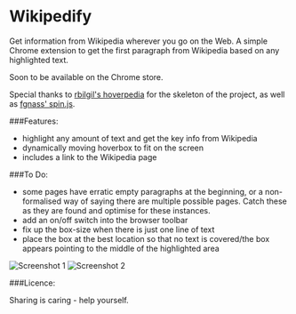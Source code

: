 Wikipedify
==========

Get information from Wikipedia wherever you go on the Web. A simple Chrome extension to get the first paragraph from Wikipedia based on any highlighted text. 

Soon to be available on the Chrome store.

Special thanks to [rbilgil's hoverpedia](https://github.com/rbilgil/hoverpedia) for the skeleton of the project, as well as [fgnass' spin.js](https://github.com/fgnass/spin.js/).


###Features:
- highlight any amount of text and get the key info from Wikipedia
- dynamically moving hoverbox to fit on the screen
- includes a link to the Wikipedia page

###To Do:
- some pages have erratic empty paragraphs at the beginning, or a non-formalised way of saying there are multiple possible pages. Catch these as they are found and optimise for these instances.
- add an on/off switch into the browser toolbar
- fix up the box-size when there is just one line of text
- place the box at the best location so that no text is covered/the box appears pointing to the middle of the highlighted area

![Screenshot 1](https://raw.github.com/nicholasgubbins/wikipedify/master/screenshots/ss1.png)
![Screenshot 2](https://raw.github.com/nicholasgubbins/wikipedify/master/screenshots/ss2.png)

###Licence:

Sharing is caring - help yourself.